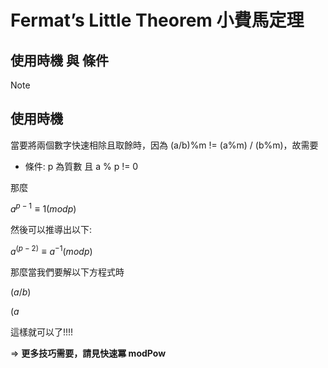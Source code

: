 # Fermat’s Little Theorem 小費馬定理

## 使用時機 與 條件

>[!note] 
>## 使用時機
> 當要將兩個數字快速相除且取餘時，因為 (a/b)%m != (a%m) / (b%m)，故需要


- 條件: p 為質數 且 a % p != 0　

那麼

$`a^{p−1} ≡ 1 (mod p)`$

然後可以推導出以下:

$`a^(p−2) ≡ a^{−1} (mod p)`$

那麼當我們要解以下方程式時

$`(a / b) % p`$

$`(a % p) * (a^{mod-2})`$

這樣就可以了!!!!

=> **更多技巧需要，請見快速冪 modPow** 